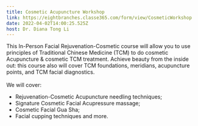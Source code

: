 ```yaml
---
title: Cosmetic Acupuncture Workshop
link: https://eightbranches.classe365.com/form/view/CosmeticWorkshop
date: 2022-04-02T14:00:25.525Z
host: Dr. Diana Tong Li
---
```

This In-Person Facial Rejuvenation-Cosmetic course will allow you to use principles of Traditional Chinese Medicine (TCM) to do cosmetic Acupuncture & cosmetic TCM treatment. Achieve beauty from the inside out: this course also will cover TCM foundations, meridians, acupuncture points, and TCM facial diagnostics.\
\
We will cover:

* Rejuvenation-Cosmetic Acupuncture needling techniques;
* Signature Cosmetic Facial Acupressure massage;
* Cosmetic Facial Gua Sha;
* Facial cupping techniques and more.
